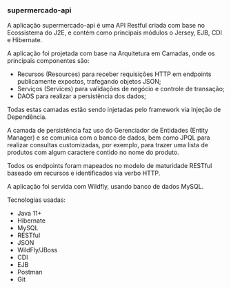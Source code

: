 ### supermercado-api
A aplicação supermercado-api é uma API Restful criada com base no Ecossistema do J2E, e contém como principais módulos o Jersey, EJB, CDI e Hibernate.

A aplicação foi projetada com base na Arquitetura em Camadas, onde os principais componentes são:

- Recursos (Resources) para receber requisições HTTP em endpoints publicamente expostos, trafegando objetos JSON;
- Serviços (Services) para validações de negócio e controle de transação;
- DAOS para realizar a persistência dos dados;

Todas estas camadas estão sendo injetadas pelo framework via Injeção de Dependência.

A camada de persistência faz uso do Gerenciador de Entidades (Entity Manager) e se comunica com o banco de dados, bem como JPQL para realizar consultas customizadas, por exemplo, para trazer uma lista de produtos com algum caractere contido no nome do produto.

Todos os endpoints foram mapeados no modelo de maturidade RESTful baseado em recursos e identificados via verbo HTTP.

A aplicação foi servida com Wildfly, usando banco de dados MySQL.

Tecnologias usadas:
- Java 11+
- Hibernate
- MySQL
- RESTful
- JSON
- WildFly/JBoss
- CDI
- EJB
- Postman
- Git
